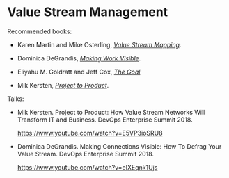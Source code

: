 # Value Stream Management

Recommended books:

* Karen Martin and Mike Osterling, [_Value Stream Mapping_](../bibliography/books.md/#martin-osterling-2014).

* Dominica DeGrandis, [_Making Work Visible_](../bibliography/books.md/#degrandis-2017).

* Eliyahu M. Goldratt and Jeff Cox, [_The Goal_](../bibliogrpahy/books.md/#goldratt-cox-2014)

* Mik Kersten, [_Project to Product_](../bibliography/books.md/#kersten-2018).

Talks:

* Mik Kersten. Project to Product: How Value Stream Networks Will Transform IT and Business. DevOps Enterprise Summit 2018.

  https://www.youtube.com/watch?v=E5VP3ioSRU8

* Dominica DeGrandis. Making Connections Visible: How To Defrag Your Value Stream. DevOps Enterprise Summit 2018.

  https://www.youtube.com/watch?v=eIXEqnk1Ujs